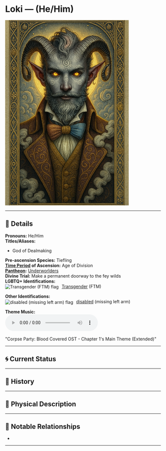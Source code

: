 # Loki — (He/Him)

<!-- Optional -->
<img src="loki.jpg" alt="Loki" style="height: 600px; width: auto;" />

---

## 📕 Details
**Pronouns:** He/Him  
**Titles/Aliases:**  
  - God of Dealmaking  

**Pre-ascension Species:** Tiefling  
**[Time Period](../../history/time_periods/) of Ascension:** Age of Division  
**[Pantheon](../../../pantheons):** [Underworlders](../../../pantheons/underworlders/index.md)  
**Divine Trial:** Make a permanent doorway to the fey wilds  
**LGBTQ+ Identifications:**  
      <img src="../../flags/transgender.jpg" alt="Transgender (FTM) flag" width="30" style="vertical-align: middle; margin-right: 6px;">
  [Transgender](../../../identifiers/transgender/index.md) (FTM)  

**Other Identifications:**  
      <img src="../../flags/disabled.jpg" alt="disabled (missing left arm) flag" width="30" style="vertical-align: middle; margin-right: 6px;">
  [disabled](../../../identifiers/disabled/index.md) (missing left arm)  

**Theme Music:**  
<audio controls>
  <source src="loki_|_corpse_party:_blood_covered_ost_-_chapter_1's_main_theme_(extended).mp4" type="audio/mpeg">
  Your browser does not support the audio element.
</audio>

"Corpse Party: Blood Covered OST - Chapter 1's Main Theme (Extended)"  




---

## 🌀 Current Status


---

## 📜 History


---

## 👤 Physical Description


---
## 🧩 Notable Relationships
  -   

---
